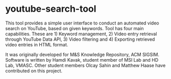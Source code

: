 youtube-search-tool
===================

This tool provides a simple user interface to conduct an automated video search on YouTube, based on given keywords. 
Tool has four main capabilities. These are 1) Keyword management, 2) Video entry retrieval through YouTube Data API, 3) Video filtering and 4) Exporting retrieved video entries in HTML format.

It was originally developed for M&S Knowledge Repository, ACM SIGSIM. 
Software is written by Hamdi Kavak, student member of MSI Lab and HD Lab, VMASC. 
Other student members Olcay Sahin and Matthew Haase have contributed on this project.

